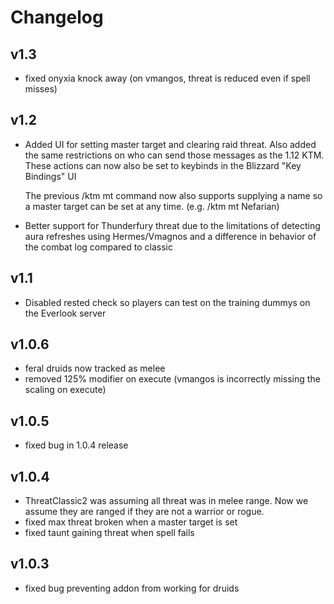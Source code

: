 # Changelog

## v1.3

* fixed onyxia knock away (on vmangos, threat is reduced even if spell misses)

## v1.2

* Added UI for setting master target and clearing raid threat. Also added
    the same restrictions on who can send those messages as the 1.12 KTM.
    These actions can now also be set to keybinds in the Blizzard "Key
    Bindings" UI

    The previous /ktm mt command now also supports supplying a name so a
    master target can be set at any time. (e.g. /ktm mt Nefarian)

* Better support for Thunderfury threat due to the limitations of
    detecting aura refreshes using Hermes/Vmagnos and a difference in
    behavior of the combat log compared to classic

## v1.1

* Disabled rested check so players can test on the training dummys on the Everlook server

## v1.0.6

* feral druids now tracked as melee
* removed 125% modifier on execute (vmangos is incorrectly missing the scaling on execute)

## v1.0.5

* fixed bug in 1.0.4 release

## v1.0.4

* ThreatClassic2 was assuming all threat was in melee range. Now we assume they are ranged if they are not a warrior or rogue.
* fixed max threat broken when a master target is set
* fixed taunt gaining threat when spell fails

## v1.0.3

* fixed bug preventing addon from working for druids
